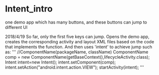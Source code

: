 # Intent_intro
one demo app which has many buttons, and these buttons can jump to different UI

2018/4/19
So far, only the first five keys can jump. 
Opens the demo app, creates the corresponding activity and layout XML files based on the code that implements the function.
And then uses 'intent' to achieve jump such as:
'''
//ComponentName(packageName, className)
ComponentName comp = new ComponentName(getBaseContext(),lifecycleActivity.class);
Intent intent=new Intent();
intent.setComponent(comp);
intent.setAction("android.intent.action.VIEW");
startActivity(intent);
'''
